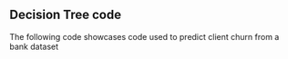 ## Decision Tree code

The following code showcases code used to predict client churn from a bank dataset

